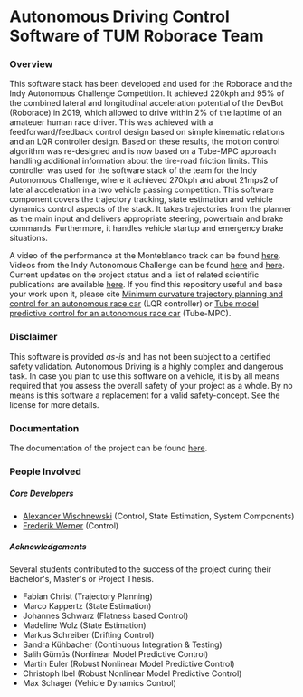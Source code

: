 # Autonomous Driving Control Software of TUM Roborace Team
### Overview
This software stack has been developed and used for the Roborace and the Indy Autonomous Challenge Competition. It achieved 220kph and 95% of the combined lateral and longitudinal acceleration potential of the DevBot (Roborace) in 2019, which allowed to drive within 2% of the laptime of an amateuer human race driver. This was achieved with a feedforward/feedback control design based on simple kinematic relations and an LQR controller design. Based on these results, the motion control algorithm was re-designed and is now based on a Tube-MPC approach handling additional information about the tire-road friction limits. This controller was used for the software stack of the team for the Indy Autonomous Challenge, where it achieved 270kph and about 21mps2 of lateral acceleration in a two vehicle passing competition. This software component covers the trajectory tracking, state estimation and vehicle dynamics control aspects of the stack. It takes trajectories from the planner as the main input and delivers appropriate steering, powertrain and brake commands. Furthermore, it handles vehicle startup and emergency brake situations. 

A video of the performance at the Monteblanco track can be found [here](https://www.youtube.com/watch?v=-vqQBuTQhQw). Videos from the Indy Autonomous Challenge can be found [here](https://www.youtube.com/watch?v=uVF_JVhOrU4) and  [here](https://www.youtube.com/watch?v=df9f4Qfa0uU). Current updates on the project status and a list of related scientific publications are available [here](https://www.mos.ed.tum.de/ftm/forschungsfelder/intelligente-fahrzeugsysteme/indy-autonomous-challenge/). If you find this repository useful and base your work upon it, please cite [Minimum curvature trajectory planning and control for an autonomous race car](https://www.tandfonline.com/doi/abs/10.1080/00423114.2019.1631455) (LQR controller) or [Tube model predictive control for an autonomous race car](https://www.tandfonline.com/doi/abs/10.1080/00423114.2021.1943461?journalCode=nvsd20>) (Tube-MPC).

### Disclaimer
This software is provided *as-is* and has not been subject to a certified safety validation. Autonomous Driving is a highly complex and dangerous task. In case you plan to use this software on a vehicle, it is by all means required that you assess the overall safety of your project as a whole. By no means is this software a replacement for a valid safety-concept. See the license for more details.

### Documentation
The documentation of the project can be found [here](https://iac.pages.gitlab.lrz.de/mod_control).

### People Involved
##### Core Developers
* [Alexander Wischnewski](mailto:alexander.wischnewski@tum.de) (Control, State Estimation, System Components)
* [Frederik Werner](mailto:frederik.werner@tum.de) (Control)

##### Acknowledgements
Several students contributed to the success of the project during their Bachelor's, Master's or Project Thesis.
* Fabian Christ (Trajectory Planning)
* Marco Kappertz (State Estimation)
* Johannes Schwarz (Flatness based Control)
* Madeline Wolz (State Estimation)
* Markus Schreiber (Drifting Control)
* Sandra Kühbacher (Continuous Integration & Testing)
* Salih Gümüs (Nonlinear Model Predictive Control)
* Martin Euler (Robust Nonlinear Model Predictive Control)
* Christoph Ibel (Robust Nonlinear Model Predictive Control)
* Max Schager (Vehicle Dynamics Control)
